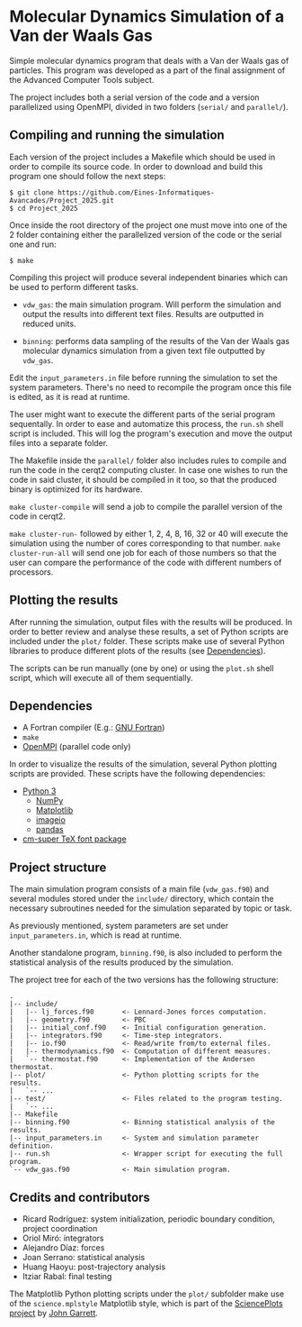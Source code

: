 # Molecular Dynamics Simulation of a Van der Waals Gas

Simple molecular dynamics program that deals with a Van der Waals gas of
particles. This program was developed as a part of the final assignment of the
Advanced Computer Tools subject.

The project includes both a serial version of the code and a version
parallelized using OpenMPI, divided in two folders (`serial/` and `parallel/`).

## Compiling and running the simulation

Each version of the project includes a Makefile which should be used in order to
compile its source code. In order to download and build this program one should
follow the next steps:

```
$ git clone https://github.com/Eines-Informatiques-Avancades/Project_2025.git
$ cd Project_2025
```

Once inside the root directory of the project one must move into one of the 2
folder containing either the parallelized version of the code or the serial one
and run:

```
$ make
```

Compiling this project will produce several independent binaries
which can be used to perform different tasks.

- `vdw_gas`: the main simulation program. Will perform the simulation and
    output the results into different text files. Results are outputted in
    reduced units.

- `binning`: performs data sampling of the results of the Van der Waals gas
    molecular dynamics simulation from a given text file outputted by `vdw_gas`.

Edit the `input_parameters.in` file before running the simulation to set the
system parameters. There's no need to recompile the program once this file is
edited, as it is read at runtime.

The user might want to execute the different parts of the serial program
sequentally. In order to ease and automatize this process, the `run.sh` shell
script is included. This will log the program's execution and move the output
files into a separate folder.

The Makefile inside the `parallel/` folder also includes rules to compile and
run the code in the cerqt2 computing cluster. In case one wishes to run the code
in said cluster, it should be compiled in it too, so that the produced binary is
optimized for its hardware.

`make cluster-compile` will send a job to compile the parallel version of the
code in cerqt2.

`make cluster-run-` followed by either 1, 2, 4, 8, 16, 32 or 40 will execute the
simulation using the number of cores corresponding to that number. `make
cluster-run-all` will send one job for each of those numbers so that the user
can compare the performance of the code with different numbers of processors.

## Plotting the results

After running the simulation, output files with the results will be produced. In
order to better review and analyse these results, a set of Python scripts are
included under the `plot/` folder. These scripts make use of several Python
libraries to produce different plots of the results (see
[Dependencies](#dependencies)).

The scripts can be run manually (one by one) or using the `plot.sh` shell
script, which will execute all of them sequentially.

## Dependencies

- A Fortran compiler (E.g.: [GNU Fortran](https://gcc.gnu.org/fortran/))
- `make`
- [OpenMPI](https://www.open-mpi.org/) (parallel code only)

In order to visualize the results of the simulation, several Python plotting
scripts are provided. These scripts have the following dependencies:

- [Python 3](https://www.python.org/)
  - [NumPy](https://numpy.org/)
  - [Matplotlib](https://matplotlib.org/)
  - [imageio](https://imageio.readthedocs.io/en/stable/)
  - [pandas](https://pandas.pydata.org/)
- [cm-super TeX font package](https://ctan.org/pkg/cm-super)

## Project structure

The main simulation program consists of a main file (`vdw_gas.f90`) and several
modules stored under the `include/` directory, which contain the necessary
subroutines needed for the simulation separated by topic or task.

As previously mentioned, system parameters are set under `input_parameters.in`,
which is read at runtime.

Another standalone program, `binning.f90`, is also included to perform the
statistical analysis of the results produced by the simulation.

The project tree for each of the two versions has the following structure:

```
.
|-- include/
|   |-- lj_forces.f90       <- Lennard-Jones forces computation.
|   |-- geometry.f90        <- PBC
|   |-- initial_conf.f90    <- Initial configuration generation.
|   |-- integrators.f90     <- Time-step integrators.
|   |-- io.f90              <- Read/write from/to external files.
|   |-- thermodynamics.f90  <- Computation of different measures.
|   `-- thermostat.f90      <- Implementation of the Andersen thermostat.
|-- plot/                   <- Python plotting scripts for the results.
|   `-- ...
|-- test/                   <- Files related to the program testing.
|   `-- ...
|-- Makefile
|-- binning.f90             <- Binning statistical analysis of the results.
|-- input_parameters.in     <- System and simulation parameter definition.
|-- run.sh                  <- Wrapper script for executing the full program.
`-- vdw_gas.f90             <- Main simulation program.
```

## Credits and contributors

- Ricard Rodríguez: system initialization, periodic boundary condition, project
    coordination
- Oriol Miró: integrators
- Alejandro Díaz: forces
- Joan Serrano: statistical analysis
- Huang Haoyu: post-trajectory analysis
- Itziar Rabal: final testing

The Matplotlib Python plotting scripts under the `plot/` subfolder make
use of the `science.mplstyle` Matplotlib style, which is part of the
[SciencePlots project](https://github.com/garrettj403/SciencePlots) by [John
Garrett](https://github.com/garrettj403).
